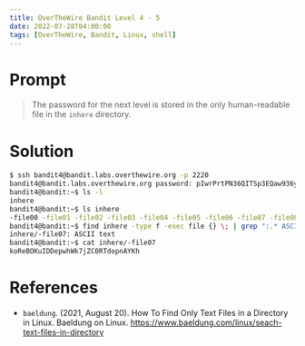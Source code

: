 ```yaml
---
title: OverTheWire Bandit Level 4 - 5
date: 2022-07-28T04:00:00
tags: [OverTheWire, Bandit, Linux, shell]
---
```

# Prompt
> The password for the next level is stored in the only human-readable file in the `inhere` directory.

# Solution
```sh
$ ssh bandit4@bandit.labs.overthewire.org -p 2220
bandit4@bandit.labs.overthewire.org password: pIwrPrtPN36QITSp3EQaw936yaFoFgAB
bandit4@bandit:~$ ls -l
inhere
bandit4@bandit:~$ ls inhere
-file00 -file01 -file02 -file03 -file04 -file05 -file06 -file07 -file08 -file09
bandit4@bandit:~$ find inhere -type f -exec file {} \; | grep ":.* ASCII text"
inhere/-file07: ASCII text
bandit4@bandit:~$ cat inhere/-file07
koReBOKuIDDepwhWk7jZC0RTdopnAYKh
```

# References
* `baeldung`. (2021, August 20). How To Find Only Text Files in a Directory in Linux. Baeldung on Linux. <https://www.baeldung.com/linux/seach-text-files-in-directory>